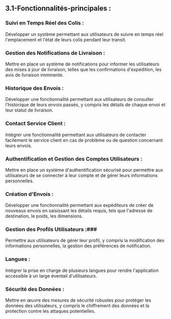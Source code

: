 ## 3.1-Fonctionnalités-principales : ##

### Suivi en Temps Réel des Colis : ###

Développer un système permettant aux utilisateurs de suivre en temps réel l'emplacement et l'état de leurs colis pendant leur transit.

### Gestion des Notifications de Livraison : ###

Mettre en place un système de notifications pour informer les utilisateurs des mises à jour de livraison, telles que les confirmations d'expédition, les avis de livraison imminente.

### Historique des Envois : ###

Développer une fonctionnalité permettant aux utilisateurs de consulter l'historique de leurs envois passés, y compris les détails de chaque envoi et leur statut de livraison.

### Contact Service Client : ###

Intégrer une fonctionnalité permettant aux utilisateurs de contacter facilement le service client en cas de problème ou de question concernant leurs envois.

### Authentification et Gestion des Comptes Utilisateurs : ###

Mettre en place un système d'authentification sécurisé pour permettre aux utilisateurs de se connecter à leur compte et de gérer leurs informations personnelles.

### Création d'Envois : ###

Développer une fonctionnalité permettant aux expéditeurs de créer de nouveaux envois en saisissant les détails requis, tels que l'adresse de destination, le poids, les dimensions.

### Gestion des Profils Utilisateurs :###

Permettre aux utilisateurs de gérer leur profil, y compris la modification des informations personnelles, la gestion des préférences de notification.

### Langues : ###

Intégrer la prise en charge de plusieurs langues pour rendre l'application accessible à un large éventail d'utilisateurs.

### Sécurité des Données : ###

Mettre en œuvre des mesures de sécurité robustes pour protéger les données des utilisateurs, y compris le chiffrement des données et la protection contre les attaques potentielles.